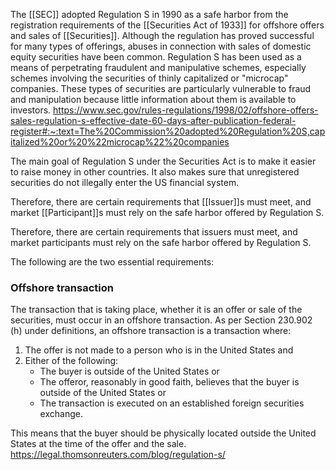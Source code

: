 The [[SEC]] adopted Regulation S in 1990 as a safe harbor from the registration requirements of the [[Securities Act of 1933]] for offshore offers and sales of [[Securities]]. Although the regulation has proved successful for many types of offerings, abuses in connection with sales of domestic equity securities have been common. Regulation S has been used as a means of perpetrating fraudulent and manipulative schemes, especially schemes involving the securities of thinly capitalized or "microcap" companies. These types of securities are particularly vulnerable to fraud and manipulation because little information about them is available to investors.
https://www.sec.gov/rules-regulations/1998/02/offshore-offers-sales-regulation-s-effective-date-60-days-after-publication-federal-register#:~:text=The%20Commission%20adopted%20Regulation%20S,capitalized%20or%20%22microcap%22%20companies

The main goal of Regulation S under the Securities Act is to make it easier to raise money in other countries. It also makes sure that unregistered securities do not illegally enter the US financial system.

Therefore, there are certain requirements that [[Issuer]]s must meet, and market [[Participant]]s must rely on the safe harbor offered by Regulation S.

Therefore, there are certain requirements that issuers must meet, and market participants must rely on the safe harbor offered by Regulation S.

The following are the two essential requirements:

### Offshore transaction

The transaction that is taking place, whether it is an offer or sale of the securities, must occur in an offshore transaction. As per Section 230.902 (h) under definitions, an offshore transaction is a transaction where:

1. The offer is not made to a person who is in the United States and
2. Either of the following:
    - The buyer is outside of the United States or
    - The offeror, reasonably in good faith, believes that the buyer is outside of the United States or
    - The transaction is executed on an established foreign securities exchange.

This means that the buyer should be physically located outside the United States at the time of the offer and the sale.
https://legal.thomsonreuters.com/blog/regulation-s/